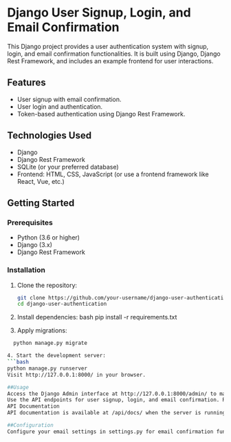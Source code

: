 # Django User Signup, Login, and Email Confirmation

This Django project provides a user authentication system with signup, login, and email confirmation functionalities. It is built using Django, Django Rest Framework, and includes an example frontend for user interactions.

## Features

- User signup with email confirmation.
- User login and authentication.
- Token-based authentication using Django Rest Framework.

## Technologies Used

- Django
- Django Rest Framework
- SQLite (or your preferred database)
- Frontend: HTML, CSS, JavaScript (or use a frontend framework like React, Vue, etc.)

## Getting Started

### Prerequisites

- Python (3.6 or higher)
- Django (3.x)
- Django Rest Framework

### Installation

1. Clone the repository:
   ```bash
   git clone https://github.com/your-username/django-user-authentication.git
   cd django-user-authentication
2. Install dependencies:
  bash
  pip install -r requirements.txt

3. Apply migrations:
  ```bash
    python manage.py migrate

4. Start the development server:
  ```bash
  python manage.py runserver
  Visit http://127.0.0.1:8000/ in your browser.

##Usage
Access the Django Admin interface at http://127.0.0.1:8000/admin/ to manage users and other authentication-related data.
Use the API endpoints for user signup, login, and email confirmation. Refer to the API documentation for details.
API Documentation
API documentation is available at /api/docs/ when the server is running.

##Configuration
Configure your email settings in settings.py for email confirmation functionality.
